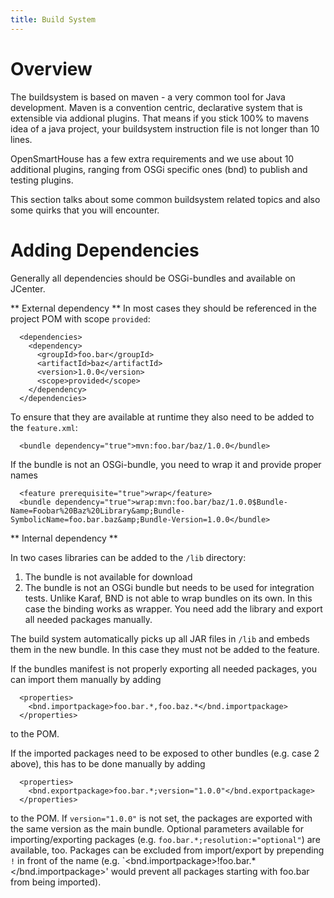 ```yaml
---
title: Build System
---
```


# Overview

The buildsystem is based on maven - a very common tool for Java development.
Maven is a convention centric, declarative system that is extensible via addional plugins.
That means if you stick 100% to mavens idea of a java project, your buildsystem instruction file is not longer than 10 lines.

OpenSmartHouse has a few extra requirements and we use about 10 additional plugins,
ranging from OSGi specific ones (bnd) to publish and testing plugins.

This section talks about some common buildsystem related topics and also some quirks that you will encounter.

# Adding Dependencies

Generally all dependencies should be OSGi-bundles and available on JCenter.

** External dependency **
In most cases they should be referenced in the project POM with scope `provided`:

```
  <dependencies>
    <dependency>
      <groupId>foo.bar</groupId>
      <artifactId>baz</artifactId>
      <version>1.0.0</version>
      <scope>provided</scope>
    </dependency>
  </dependencies>
```

To ensure that they are available at runtime they also need to be added to the `feature.xml`:

```
  <bundle dependency="true">mvn:foo.bar/baz/1.0.0</bundle>
```

If the bundle is not an OSGi-bundle, you need to wrap it and provide proper names

```
  <feature prerequisite="true">wrap</feature>
  <bundle dependency="true">wrap:mvn:foo.bar/baz/1.0.0$Bundle-Name=Foobar%20Baz%20Library&amp;Bundle-SymbolicName=foo.bar.baz&amp;Bundle-Version=1.0.0</bundle>
```

** Internal dependency **

In two cases libraries can be added to the `/lib` directory:
1. The bundle is not available for download
2. The bundle is not an OSGi bundle but needs to be used for integration tests.
Unlike Karaf, BND is not able to wrap bundles on its own.
In this case the binding works as wrapper.
You need add the library and export all needed packages manually.

The build system automatically picks up all JAR files in `/lib` and embeds them in the new bundle.
In this case they must not be added to the feature.

If the bundles manifest is not properly exporting all needed packages, you can import them manually by adding 

```
  <properties>
    <bnd.importpackage>foo.bar.*,foo.baz.*</bnd.importpackage>
  </properties>
```

to the POM.

If the imported packages need to be exposed to other bundles (e.g. case 2 above), this has to be done manually by adding

```
  <properties>
    <bnd.exportpackage>foo.bar.*;version="1.0.0"</bnd.exportpackage>
  </properties>
```

to the POM.
If `version="1.0.0"` is not set, the packages are exported with the same version as the main bundle.
Optional parameters available for importing/exporting packages (e.g. `foo.bar.*;resolution:="optional"`) are available, too.
Packages can be excluded from import/export by prepending `!` in front of the name (e.g. `<bnd.importpackage>!foo.bar.*</bnd.importpackage>' would prevent all packages starting with foo.bar from being imported). 
